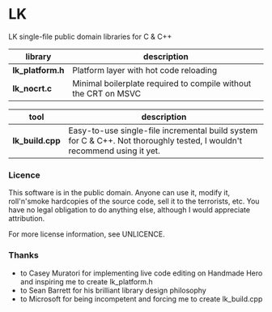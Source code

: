 # LK

LK single-file public domain libraries for C & C++

library           | description
------------------|--------------
**lk_platform.h** | Platform layer with hot code reloading
**lk_nocrt.c**    | Minimal boilerplate required to compile without the CRT on MSVC

tool              | description
------------------|--------------
**lk_build.cpp**  | Easy-to-use single-file incremental build system for C & C++. Not thoroughly tested, I wouldn't recommend using it yet.

### Licence
This software is in the public domain. Anyone can use it, modify it,
roll'n'smoke hardcopies of the source code, sell it to the terrorists, etc.
You have no legal obligation to do anything else, although I would appreciate attribution.

For more license information, see UNLICENCE.

### Thanks
- to Casey Muratori for implementing live code editing on Handmade Hero and inspiring me to create lk_platform.h
- to Sean Barrett for his brilliant library design philosophy
- to Microsoft for being incompetent and forcing me to create lk_build.cpp

